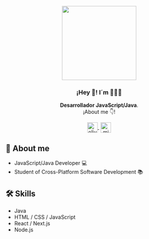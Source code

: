 <p align="center" width="300">
   <img align="center" width="200" src="https://lh3.googleusercontent.com/a/ACg8ocJgexxXpgCEAHqpGHalmlqxxvSnANKMpfzlc2C11yIQAfs=s360-c-no" />
   <h3 align="center">¡Hey 👋! I´m  👨🏻‍💻</h3>


<p align="center"><strong>Desarrollador JavaScript/Java</strong>.<br />¡About me 👇!</p>
<p align="center">
   <a href="https://www.linkedin.com/in/olivermtz/" target="blank" style='margin-right:4px'>
    <img align="center" src="https://cdn.jsdelivr.net/npm/simple-icons@3.0.1/icons/linkedin.svg" alt="olivermtz" height="28px" width="28px" />
  </a>

  <a href="https://instagram.com/midu.dev" target="blank">
    <img align="center" src="https://cdn.jsdelivr.net/npm/simple-icons@3.0.1/icons/instagram.svg" alt="midu.dev" height="28px" width="28px" />
  </a>

</p>

## 📝 About me
- JavaScript/Java Developer 💻
- Student of Cross-Platform Software Development 📚

## 🛠️ Skills
- Java
- HTML / CSS / JavaScript
- React / Next.js
- Node.js
